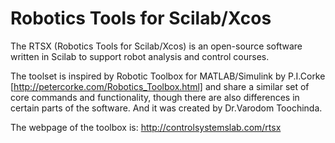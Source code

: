 Robotics Tools for Scilab/Xcos
====

The RTSX (Robotics Tools for Scilab/Xcos) is an open-source software written in Scilab to support robot analysis and control courses. 

The toolset is inspired by Robotic Toolbox for MATLAB/Simulink by P.I.Corke [http://petercorke.com/Robotics_Toolbox.html] and share a similar set of core commands and functionality, though there are also differences in certain parts of the software. And it was created by Dr.Varodom Toochinda.

The webpage of the toolbox is: http://controlsystemslab.com/rtsx
